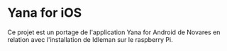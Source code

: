 # Yana for iOS
Ce projet est un portage de l'application Yana for Android de Novares en relation avec l'installation de Idleman sur le raspberry Pi.
